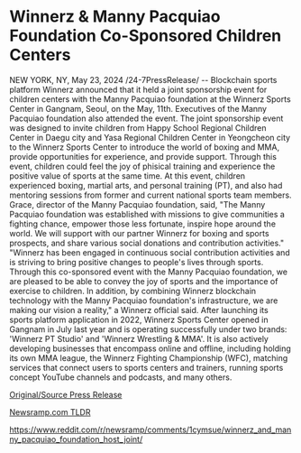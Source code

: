 # Winnerz & Manny Pacquiao Foundation Co-Sponsored Children Centers

NEW YORK, NY, May 23, 2024 /24-7PressRelease/ -- Blockchain sports platform Winnerz announced that it held a joint sponsorship event for children centers with the Manny Pacquiao foundation at the Winnerz Sports Center in Gangnam, Seoul, on the May, 11th. Executives of the Manny Pacquiao foundation also attended the event.  The joint sponsorship event was designed to invite children from Happy School Regional Children Center in Daegu city and Yasa Regional Children Center in Yeongcheon city to the Winnerz Sports Center to introduce the world of boxing and MMA, provide opportunities for experience, and provide support. Through this event, children could feel the joy of phisical training and experience the positive value of sports at the same time. At this event, children experienced boxing, martial arts, and personal training (PT), and also had mentoring sessions from former and current national sports team members.   Grace, director of the Manny Pacquiao foundation, said, "The Manny Pacquiao foundation was established with missions to give communities a fighting chance, empower those less fortunate, inspire hope around the world. We will support with our partner Winnerz for boxing and sports prospects, and share various social donations and contribution activities."  "Winnerz has been engaged in continuous social contribution activities and is striving to bring positive changes to people's lives through sports. Through this co-sponsored event with the Manny Pacquiao foundation, we are pleased to be able to convey the joy of sports and the importance of exercise to children. In addition, by combining Winnerz blockchain technology with the Manny Pacquiao foundation's infrastructure, we are making our vision a reality," a Winnerz official said.  After launching its sports platform application in 2022, Winnerz Sports Center opened in Gangnam in July last year and is operating successfully under two brands: 'Winnerz PT Studio' and 'Winnerz Wrestling & MMA'. It is also actively developing businesses that encompass online and offline, including holding its own MMA league, the Winnerz Fighting Championship (WFC), matching services that connect users to sports centers and trainers, running sports concept YouTube channels and podcasts, and many others. 

[Original/Source Press Release](https://www.24-7pressrelease.com/press-release/511059/winnerz-manny-pacquiao-foundation-co-sponsored-children-centers)
                    

[Newsramp.com TLDR](None) 

https://www.reddit.com/r/newsramp/comments/1cymsue/winnerz_and_manny_pacquiao_foundation_host_joint/